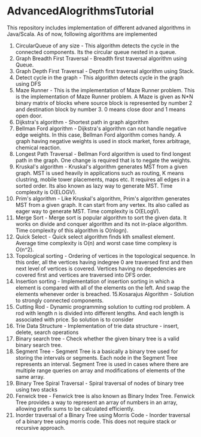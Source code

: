 # AdvancedAlogrithmsTutorial
This repository includes implementation of different advaned algorithms in Java/Scala.
As of now, following algorithms are implemented
1. CircularQueue of any size - This algorithm detects the cycle in the connected components. Its the circular queue nested in a queue.
2. Graph Breadth First Traversal - Breadth first traversal algorithm using Queue.
3. Graph Depth First Traversal - Depth first traversal algorithm using Stack.
4. Detect cycle in the graph - This algorithm detects cycle in the graph using DFS
5. Maze Runner - This is the implementation of Maze Runner problem. This is the implementation of Maze Runner problem. A Maze is given as N*N binary matrix of blocks where source block is represented by number 2 and destination block by number 3. 0 means close door and 1 means open door.
6. Dijkstra's algorithm - Shortest path in graph algorithm 
7. Bellman Ford algorithm - Dijkstra's algorithm can not handle negative edge weights. In this case, Bellman Ford algorithm comes handy.
A graph having negative weights is used in stock market, forex arbitrage, chemical reaction.
8. Longest Path Traversal - Bellman Ford algorithm is used to find longest path in the graph. One change is required that is to negate the weights. 
9. Kruskal's algorithm - Kruskal's algorithm generates MST from a given graph. MST is used heavily in applications such as routing, K means clustring, mobile tower placements, maps etc. It requires all edges in a sorted order. Its also known as lazy way to generate MST.
Time complexity is O(ELOGV).
10. Prim's algorithm - Like Kruskal's algorithm, Prim's algorithm generates MST from a given graph. It can start from any vertex. Its also called as eager way to generate MST. Time complexity is O(ELogV).
11. Merge Sort - Merge sort is popular algorithm to sort the given data. It works on divide and conquer algorithm and its not in-place algorithm. Time complexity of this algorithm is O(nlogn).
12. Quick Select - Quick select algorithm finds kth smallest element. Average time complexity is O(n) and worst case time complexy is O(n^2).
13. Topological sorting - Ordering of vertices in the topological sequence. In this order, all the vertices having indegree 0 are traversed first and then next level of vertices is covered. Vertices having no depedencies are covered first and vertices are traversed into DFS order.
14. Insertion sorting - Implementation of insertion sorting in which a element is compared with all of the elements on the left.
And swap the elements whenever order is breached.
15.Kosarajus Algorithm - Solution to strongly connected components.
16. Cutting Rod - Dynamic programming solution to cutting rod problem. A rod with length n is divided into different lengths. And each length is associated with price. So solution is to consider 
17. Trie Data Structure - Implementation of trie data structure - insert, delete, search operations
18. Binary search tree - Check whether the given binary tree is a valid binary search tree.
19. Segment Tree - Segment Tree is a basically a binary tree used for storing the intervals or segments. Each node in the Segment Tree represents an interval. Segment Tree is used in cases where there are multiple range queries on array and modifications of elements of the same array.
20. Binary Tree Spiral Traversal - Spiral traversal of nodes of binary tree using two stacks
21. Fenwick tree - Fenwick tree is also known as Binary Index Tree. Fenwick Tree provides a way to represent an array of numbers in an array, allowing prefix sums to be calculated efficiently.
22. Inorder traversal of a Binary Tree using Morris Code - Inorder traversal of a binary tree using morris code. This does not require stack or recursive approach.

